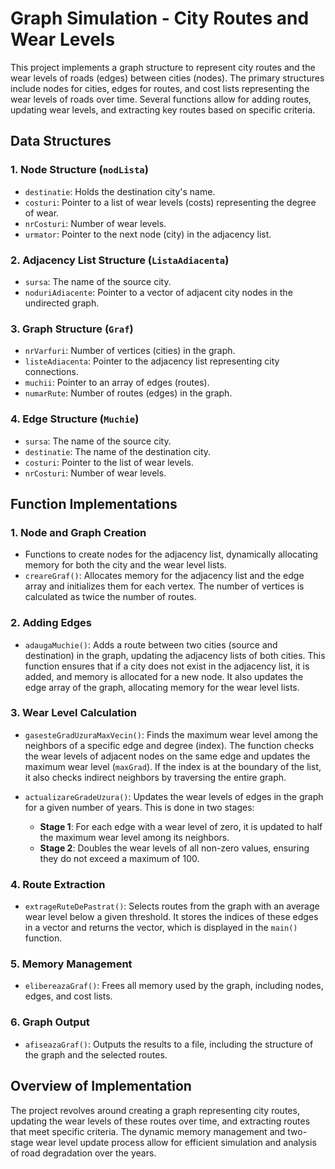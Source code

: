 # Graph Simulation - City Routes and Wear Levels

This project implements a graph structure to represent city routes and the wear levels of roads (edges) between cities (nodes). The primary structures include nodes for cities, edges for routes, and cost lists representing the wear levels of roads over time. Several functions allow for adding routes, updating wear levels, and extracting key routes based on specific criteria.

## Data Structures

### 1. **Node Structure (`nodLista`)**
   - `destinatie`: Holds the destination city's name.
   - `costuri`: Pointer to a list of wear levels (costs) representing the degree of wear.
   - `nrCosturi`: Number of wear levels.
   - `urmator`: Pointer to the next node (city) in the adjacency list.

### 2. **Adjacency List Structure (`ListaAdiacenta`)**
   - `sursa`: The name of the source city.
   - `noduriAdiacente`: Pointer to a vector of adjacent city nodes in the undirected graph.

### 3. **Graph Structure (`Graf`)**
   - `nrVarfuri`: Number of vertices (cities) in the graph.
   - `listeAdiacenta`: Pointer to the adjacency list representing city connections.
   - `muchii`: Pointer to an array of edges (routes).
   - `numarRute`: Number of routes (edges) in the graph.

### 4. **Edge Structure (`Muchie`)**
   - `sursa`: The name of the source city.
   - `destinatie`: The name of the destination city.
   - `costuri`: Pointer to the list of wear levels.
   - `nrCosturi`: Number of wear levels.

## Function Implementations

### 1. **Node and Graph Creation**
   - Functions to create nodes for the adjacency list, dynamically allocating memory for both the city and the wear level lists.
   - `creareGraf()`: Allocates memory for the adjacency list and the edge array and initializes them for each vertex. The number of vertices is calculated as twice the number of routes.

### 2. **Adding Edges**
   - `adaugaMuchie()`: Adds a route between two cities (source and destination) in the graph, updating the adjacency lists of both cities. This function ensures that if a city does not exist in the adjacency list, it is added, and memory is allocated for a new node. It also updates the edge array of the graph, allocating memory for the wear level lists.

### 3. **Wear Level Calculation**
   - `gasesteGradUzuraMaxVecin()`: Finds the maximum wear level among the neighbors of a specific edge and degree (index). The function checks the wear levels of adjacent nodes on the same edge and updates the maximum wear level (`maxGrad`). If the index is at the boundary of the list, it also checks indirect neighbors by traversing the entire graph.
   
   - `actualizareGradeUzura()`: Updates the wear levels of edges in the graph for a given number of years. This is done in two stages:
     - **Stage 1**: For each edge with a wear level of zero, it is updated to half the maximum wear level among its neighbors.
     - **Stage 2**: Doubles the wear levels of all non-zero values, ensuring they do not exceed a maximum of 100.

### 4. **Route Extraction**
   - `extrageRuteDePastrat()`: Selects routes from the graph with an average wear level below a given threshold. It stores the indices of these edges in a vector and returns the vector, which is displayed in the `main()` function.

### 5. **Memory Management**
   - `elibereazaGraf()`: Frees all memory used by the graph, including nodes, edges, and cost lists.

### 6. **Graph Output**
   - `afiseazaGraf()`: Outputs the results to a file, including the structure of the graph and the selected routes.

## Overview of Implementation
The project revolves around creating a graph representing city routes, updating the wear levels of these routes over time, and extracting routes that meet specific criteria. The dynamic memory management and two-stage wear level update process allow for efficient simulation and analysis of road degradation over the years.

